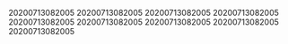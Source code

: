 20200713082005
20200713082005
20200713082005
20200713082005
20200713082005
20200713082005
20200713082005
20200713082005
20200713082005
